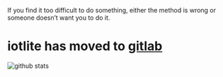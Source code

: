 If you find it too difficult to do something, either the method is wrong or someone doesn’t want you to do it.


# iotlite has moved to [gitlab](https://gitlab.com/iotlite)

![github stats](https://github-readme-stats.vercel.app/api?username=Crtrpt&show_icons=true&title_color=fff&icon_color=79ff97&text_color=9f9f9f&bg_color=151515)
